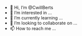 - 👋 Hi, I’m @CwillBerts
- 👀 I’m interested in ...
- 🌱 I’m currently learning ...
- 💞️ I’m looking to collaborate on ...
- 📫 How to reach me ...

<!---
CwillBerts/CwillBerts is a ✨ special ✨ repository because its `README.md` (this file) appears on your GitHub profile.
You can click the Preview link to take a look at your changes.
--->
